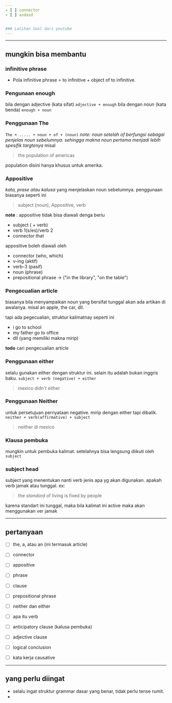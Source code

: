 ```yaml
--- 
- [ ] connector
- [ ] asdasd


### Latihan Soal dari youtube
---
```





---
## mungkin bisa membantu

### infinitive phrase
- Pola infinitive phrase = to infinitive + object of to infinitive.

### Pengunaan enough
bila dengan adjective (kata sifat)
`adjective + enough`
bila dengan noun (kata benda)
`enough + noun`

### Penggunaan The
`The + ..... + noun + of + (noun)`
_note: noun setelah of berfungsi sebagai penjelas noun sebelumnya. sehingga makna noun pertama menjadi lebih spesifik targtenya_
misal
> the population of americas

population disini hanya khusus untuk amerika.


### Appositive 
_kata, prase atau kalusa_ yang menjelaskan noun sebelumnya.
penggunaan biasanya seperti ini

> subject (noun), Appositive, verb

**note** : 
appositive tidak bisa diawali denga beriu
- subject ( + verb)
- verb 1(s/es)/verb 2
- connector that

appositive boleh diawali oleh
- connector (who, which)
- v-ing (aktif)
- verb-3 (pasif)
- noun (phrase)
- prepositional phrase -> ("in the library", "on the table")


### Pengecualian article
biasanya bila menyampaikan noun yang bersifat tunggal akan ada artikan di awalanya. misal an apple, the car, dll.

tapi ada pegecualian, struktur kalimatnay seperti ini
- i go to school
- my father go to office
- dll (yang memiliki makna mirip)

__todo__ cari pengecualian article

### Penggunaan either
selalu gunakan either dengan struktur ini. selain itu adalah bukan inggris baku.
`subject + verb (negative) + either`
> mexico didn't either

### Penggunaan Neither
untuk persetujuan pernyataan negative. mirip dengan either tapi dibalik.
`neither + verb(affirmative) + subject`
> neither di mexico

### Klausa pembuka
mungkin untuk pembuka kalimat.
setelahnya bisa lengsung diikuti oleh `subject`


### subject head
subject yang menentukan nanti verb jenis apa yg akan digunakan. apakah verb jamak atau tunggal.
ex:
> the _standard_ of living is fixed by people

karena standart ini tunggal, maka bila kalimat ini active maka akan menggunakan ver jamak


--- 
## pertanyaan
- [ ] the, a, atau an (ini termasuk article)
- [ ] connector
- [ ] appositive
- [ ] phrase
- [ ] clause
- [ ] prepositional phrase
- [ ] neither dan either
- [ ] apa itu verb
- [ ] anticipatory clause (kalusa pembuka)
- [ ] adjective clause
- [ ] logical conclusion
- [ ] kata kerja causative




--- 
## yang perlu diingat
- selalu ingat struktur grammar dasar yang benar, tidak perlu tense rumit.
- 


